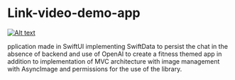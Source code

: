 # Link-video-demo-app
[![Alt text](https://img.youtube.com/vi/GAag9y0lGpI/0.jpg)](https://www.youtube.com/watch?v=GAag9y0lGpI)

pplication made in SwiftUI implementing SwiftData to persist the chat in the absence of backend and use of OpenAI to create a fitness themed app in addition to implementation of MVC architecture with image management with AsyncImage and permissions for the use of the library.
